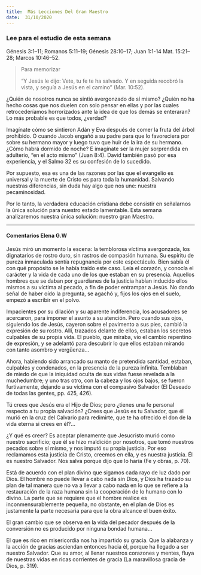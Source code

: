 ```yaml
---
title:  Más Lecciones Del Gran Maestro
date:  31/10/2020
---
```


### Lee para el estudio de esta semana
Génesis 3:1–11; Romanos 5:11–19; Génesis 28:10–17; Juan 1:1-14 Mat. 15:21–28; Marcos 10:46–52.

> <p>Para memorizar</p>
>  “Y Jesús le dijo: Vete, tu fe te ha salvado. Y en seguida recobró la vista, y seguía a Jesús en el camino” (Mar. 10:52).

¿Quién de nosotros nunca se sintió avergonzado de sí mismo? ¿Quién no ha hecho cosas que nos duelen con solo pensar en ellas y por las cuales retrocederíamos horrorizados ante la idea de que los demás se enteraran? Lo más probable es que todos, ¿verdad?

Imagínate cómo se sintieron Adán y Eva después de comer la fruta del árbol prohibido. O cuando Jacob engañó a su padre para que lo favoreciera por sobre su hermano mayor y luego tuvo que huir de la ira de su hermano. ¿Cómo habrá dormido de noche? E imagínate ser la mujer sorprendida en adulterio, “en el acto mismo” (Juan 8:4). David también pasó por esa experiencia, y el Salmo 32 es su confesión de lo sucedido.

Por supuesto, esa es una de las razones por las que el evangelio es universal y la muerte de Cristo es para toda la humanidad. Salvando nuestras diferencias, sin duda hay algo que nos une: nuestra pecaminosidad.

Por lo tanto, la verdadera educación cristiana debe consistir en señalarnos la única solución para nuestro estado lamentable. Esta semana analizaremos nuestra única solución: nuestro gran Maestro.

---

#### Comentarios Elena G.W

Jesús miró un momento la escena: la temblorosa víctima avergonzada, los dignatarios de rostro duro, sin rastros de compasión humana. Su espíritu de pureza inmaculada sentía repugnancia por este espectáculo. Bien sabía él con qué propósito se le había traído este caso. Leía el corazón, y conocía el carácter y la vida de cada uno de los que estaban en su presencia. Aquellos hombres que se daban por guardianes de la justicia habían inducido ellos mismos a su víctima al pecado, a fin de poder entrampar a Jesús. No dando señal de haber oído la pregunta, se agachó y, fijos los ojos en el suelo, empezó a escribir en el polvo.

Impacientes por su dilación y su aparente indiferencia, los acusadores se acercaron, para imponer el asunto a su atención. Pero cuando sus ojos, siguiendo los de Jesús, cayeron sobre el pavimento a sus pies, cambió la expresión de su rostro. Allí, trazados delante de ellos, estaban los secretos culpables de su propia vida. El pueblo, que miraba, vio el cambio repentino de expresión, y se adelantó para descubrir lo que ellos estaban mirando con tanto asombro y vergüenza…

Ahora, habiendo sido arrancado su manto de pretendida santidad, estaban, culpables y condenados, en la presencia de la pureza infinita. Temblaban de miedo de que la iniquidad oculta de sus vidas fuese revelada a la muchedumbre; y uno tras otro, con la cabeza y los ojos bajos, se fueron furtivamente, dejando a su víctima con el compasivo Salvador (El Deseado de todas las gentes, pp. 425, 426).

Tú crees que Jesús era el Hijo de Dios; pero ¿tienes una fe personal respecto a tu propia salvación? ¿Crees que Jesús es tu Salvador, que él murió en la cruz del Calvario para redimirte, que te ha ofrecido el don de la vida eterna si crees en él?…

¿Y qué es creer? Es aceptar plenamente que Jesucristo murió como nuestro sacrificio; que él se hizo maldición por nosotros, que tomó nuestros pecados sobre sí mismo, y nos imputó su propia justicia. Por eso reclamamos esta justicia de Cristo, creemos en ella, y es nuestra justicia. Él es nuestro Salvador. Nos salva porque dijo que lo haría (Fe y obras, p. 70).

Está de acuerdo con el plan divino que sigamos cada rayo de luz dado por Dios. El hombre no puede llevar a cabo nada sin Dios, y Dios ha trazado su plan de tal manera que no va a llevar a cabo nada en lo que se refiere a la restauración de la raza humana sin la cooperación de lo humano con lo divino. La parte que se requiere que el hombre realice es inconmensurablemente pequeña, no obstante, en el plan de Dios es justamente la parte necesaria para que la obra alcance el buen éxito.

El gran cambio que se observa en la vida del pecador después de la conversión no es producido por ninguna bondad humana…

El que es rico en misericordia nos ha impartido su gracia. Que la alabanza y la acción de gracias asciendan entonces hacia él, porque ha llegado a ser nuestro Salvador. Que su amor, al llenar nuestros corazones y mentes, fluya de nuestras vidas en ricas corrientes de gracia (La maravillosa gracia de Dios, p. 319).
